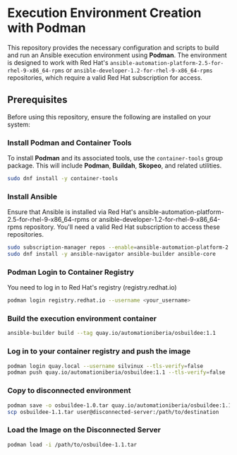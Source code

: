# Execution Environment Creation with Podman

This repository provides the necessary configuration and scripts to build and run an Ansible execution environment using **Podman**. The environment is designed to work with Red Hat's `ansible-automation-platform-2.5-for-rhel-9-x86_64-rpms` or `ansible-developer-1.2-for-rhel-9-x86_64-rpms` repositories, which require a valid Red Hat subscription for access.

## Prerequisites

Before using this repository, ensure the following are installed on your system:

### Install Podman and Container Tools

To install **Podman** and its associated tools, use the `container-tools` group package. This will include **Podman**, **Buildah**, **Skopeo**, and related utilities.

```bash
sudo dnf install -y container-tools
```

### Install Ansible

Ensure that Ansible is installed via Red Hat's ansible-automation-platform-2.5-for-rhel-9-x86_64-rpms or ansible-developer-1.2-for-rhel-9-x86_64-rpms repository. You'll need a valid Red Hat subscription to access these repositories.

```bash
sudo subscription-manager repos --enable=ansible-automation-platform-2.5-for-rhel-9-x86_64-rpms
sudo dnf install -y ansible-navigator ansible-builder ansible-core
```
### Podman Login to Container Registry

You need to log in to Red Hat's registry (registry.redhat.io)

```bash
podman login registry.redhat.io --username <your_username>
```

### Build the execution environment container

```bash
ansible-builder build --tag quay.io/automationiberia/osbuildee:1.1
```

### Log in to your container registry and push the image

```bash
podman login quay.local --username silvinux --tls-verify=false
podman push quay.io/automationiberia/osbuildee:1.1 --tls-verify=false
```

### Copy to disconnected environment

```bash
podman save -o osbuildee-1.0.tar quay.io/automationiberia/osbuildee:1.1
scp osbuildee-1.1.tar user@disconnected-server:/path/to/destination
```

###  Load the Image on the Disconnected Server
```bash
podman load -i /path/to/osbuildee-1.1.tar
```


